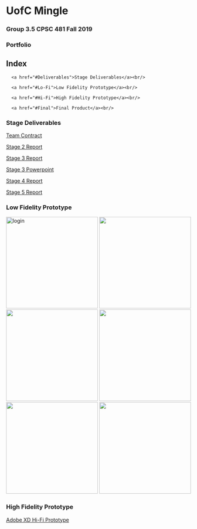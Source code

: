 # UofC Mingle
### Group 3.5 CPSC 481 Fall 2019
### Portfolio


## Index
<section>
  <nav id="nav">
   
      <a href="#Deliverables">Stage Deliverables</a><br/>
      
      <a href="#Lo-Fi">Low Fidelity Prototype</a><br/>
      
      <a href="#Hi-Fi">High Fidelity Prototype</a><br/>
      
      <a href="#Final">Final Product</a><br/>
      
  </nav>
</section>

<section id="Deliverables">
  <h3>Stage Deliverables</h3>
   <a href="https://colin-lacey.github.io/UofC-Mingle/pdf/TeamContract.pdf">Team Contract</a>

   <a href="https://colin-lacey.github.io/UofC-Mingle/pdf/report.pdf">Stage 2 Report</a>

   <a href="https://colin-lacey.github.io/UofC-Mingle/pdf/report3.pdf">Stage 3 Report</a>
 
   <a href="https://colin-lacey.github.io/UofC-Mingle/pdf/ppt3.pptx">Stage 3 Powerpoint</a>
 
   <a href="https://colin-lacey.github.io/UofC-Mingle/pdf/report4.pdf">Stage 4 Report</a>
 
   <a href="https://colin-lacey.github.io/UofC-Mingle/pdf/report5.pdf">Stage 5 Report</a>
</section> 


<section id="Lo-Fi">
  <h3>Low Fidelity Prototype</h3>
  <img src="https://colin-lacey.github.io/UofC-Mingle/images/login.jpg" width="250" alt="login">
  <img src="https://colin-lacey.github.io/UofC-Mingle/images/categories.jpg" width="250" alt="">
  <img src="https://colin-lacey.github.io/UofC-Mingle/images/scroll.jpg" width="250" alt="">
  <img src="https://colin-lacey.github.io/UofC-Mingle/images/clublisting.jpg" width="250" alt="">
  <img src="https://colin-lacey.github.io/UofC-Mingle/images/clubpage.jpg" width="250" alt="">
  <img src="https://colin-lacey.github.io/UofC-Mingle/images/map.jpg" width="250" alt="">
 </section>
<section id="Hi-Fi">
  <h3>High Fidelity Prototype</h3>
  <a href="https://colin-lacey.github.io/UofC-Mingle/pdf/report.pdf">Adobe XD Hi-Fi Prototype</a>
  

  

</section>
